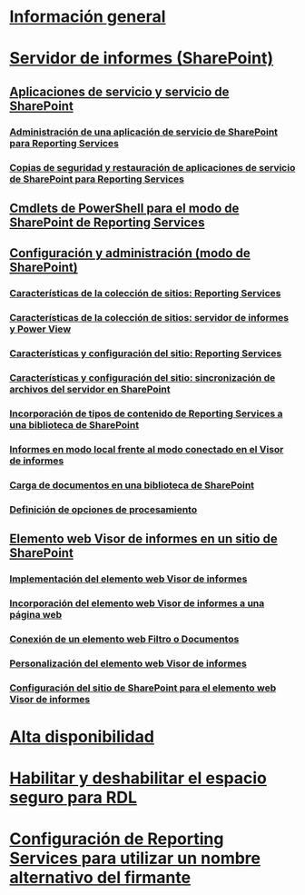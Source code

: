 # [Información general](reporting-services-report-server.md)  
# [Servidor de informes (SharePoint)](reporting-services-report-server-sharepoint-mode.md)  
## [Aplicaciones de servicio y servicio de SharePoint](reporting-services-sharepoint-service-and-service-applications.md)  
### [Administración de una aplicación de servicio de SharePoint para Reporting Services](manage-a-reporting-services-sharepoint-service-application.md)  
### [Copias de seguridad y restauración de aplicaciones de servicio de SharePoint para Reporting Services](backup-and-restore-reporting-services-sharepoint-service-applications.md)  
## [Cmdlets de PowerShell para el modo de SharePoint de Reporting Services](powershell-cmdlets-for-reporting-services-sharepoint-mode.md)  
## [Configuración y administración (modo de SharePoint)](configuration-and-administration-of-a-report-server.md)  
### [Características de la colección de sitios: Reporting Services](site-collection-features-reporting-services.md)  
### [Características de la colección de sitios: servidor de informes y Power View](site-collection-features-report-server-and-power-view.md)  
### [Características y configuración del sitio: Reporting Services](site-settings-and-features-reporting-services.md)  
### [Características y configuración del sitio: sincronización de archivos del servidor en SharePoint](activate-the-report-server-file-sync-feature-in-sharepoint-ca.md)  
### [Incorporación de tipos de contenido de Reporting Services a una biblioteca de SharePoint](add-reporting-services-content-types-to-a-sharepoint-library.md)  
### [Informes en modo local frente al modo conectado en el Visor de informes](local-mode-vs-connected-mode-reports-in-the-report-viewer.md)  
### [Carga de documentos en una biblioteca de SharePoint](upload-documents-to-a-sharepoint-library-reporting-services-in-sharepoint-mode.md)  
### [Definición de opciones de procesamiento](set-processing-options-reporting-services-in-sharepoint-integrated-mode.md)  
## [Elemento web Visor de informes en un sitio de SharePoint](report-viewer-web-part-sharepoint-site.md)  
### [Implementación del elemento web Visor de informes](deploy-report-viewer-web-part.md)
### [Incorporación del elemento web Visor de informes a una página web](add-report-viewer-web-part-to-page.md)
### [Conexión de un elemento web Filtro o Documentos](connect-filter-or-documents-web-part-sharepoint-integrated-mode.md)  
### [Personalización del elemento web Visor de informes](customize-the-report-viewer-web-part.md)  
### [Configuración del sitio de SharePoint para el elemento web Visor de informes](report-viewer-web-part-sharepoint-site-settings.md)
# [Alta disponibilidad](high-availability-reporting-services.md)  
# [Habilitar y deshabilitar el espacio seguro para RDL](enable-and-disable-rdl-sandboxing.md)  
# [Configuración de Reporting Services para utilizar un nombre alternativo del firmante](configure-reporting-services-to-use-a-subject-alternative-name.md)  

